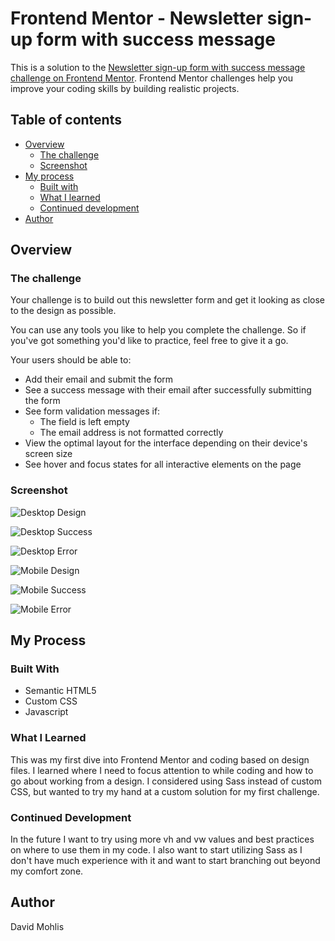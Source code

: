 # Frontend Mentor - Newsletter sign-up form with success message

This is a solution to the [Newsletter sign-up form with success message challenge on Frontend Mentor](https://www.frontendmentor.io/challenges/newsletter-signup-form-with-success-message-3FC1AZbNrv). Frontend Mentor challenges help you improve your coding skills by building realistic projects.

## Table of contents

- [Overview](#overview)
  - [The challenge](#the-challenge)
  - [Screenshot](#screenshot)
- [My process](#my-process)
  - [Built with](#built-with)
  - [What I learned](#what-i-learned)
  - [Continued development](#continued-development)
- [Author](#author)

## Overview

### The challenge

Your challenge is to build out this newsletter form and get it looking as close to the design as possible.

You can use any tools you like to help you complete the challenge. So if you've got something you'd like to practice, feel free to give it a go.

Your users should be able to:

- Add their email and submit the form
- See a success message with their email after successfully submitting the form
- See form validation messages if:
  - The field is left empty
  - The email address is not formatted correctly
- View the optimal layout for the interface depending on their device's screen size
- See hover and focus states for all interactive elements on the page

### Screenshot

![Desktop Design](./assets/images/screenshots/image.png)

![Desktop Success](./assets/images/screenshots/image-1.png)

![Desktop Error](./assets/images/screenshots/image-2.png)

![Mobile Design](./assets/images/screenshots/image-3.png)

![Mobile Success](./assets/images/screenshots/image-4.png)

![Mobile Error](./assets/images/screenshots/image-5.png)

## My Process

### Built With

- Semantic HTML5
- Custom CSS
- Javascript

### What I Learned

This was my first dive into Frontend Mentor and coding based on design files. I learned where I need to focus attention to while coding and how to go about working from a design. I considered using Sass instead of custom CSS, but wanted to try my hand at a custom solution for my first challenge.

### Continued Development

In the future I want to try using more vh and vw values and best practices on where to use them in my code. I also want to start utilizing Sass as I don't have much experience with it and want to start branching out beyond my comfort zone.

## Author

David Mohlis